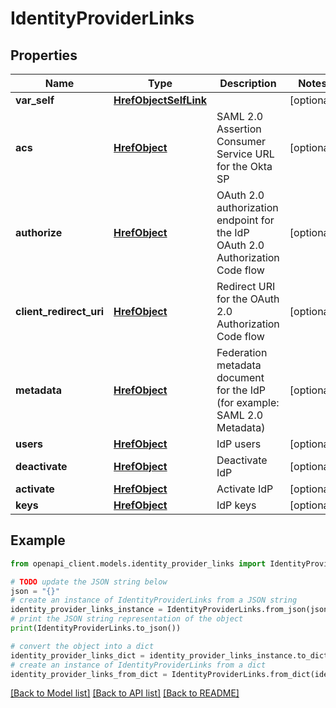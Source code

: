 # IdentityProviderLinks


## Properties

Name | Type | Description | Notes
------------ | ------------- | ------------- | -------------
**var_self** | [**HrefObjectSelfLink**](HrefObjectSelfLink.md) |  | [optional] 
**acs** | [**HrefObject**](HrefObject.md) | SAML 2.0 Assertion Consumer Service URL for the Okta SP | [optional] 
**authorize** | [**HrefObject**](HrefObject.md) | OAuth 2.0 authorization endpoint for the IdP OAuth 2.0 Authorization Code flow | [optional] 
**client_redirect_uri** | [**HrefObject**](HrefObject.md) | Redirect URI for the OAuth 2.0 Authorization Code flow | [optional] 
**metadata** | [**HrefObject**](HrefObject.md) | Federation metadata document for the IdP (for example: SAML 2.0 Metadata) | [optional] 
**users** | [**HrefObject**](HrefObject.md) | IdP users | [optional] 
**deactivate** | [**HrefObject**](HrefObject.md) | Deactivate IdP | [optional] 
**activate** | [**HrefObject**](HrefObject.md) | Activate IdP | [optional] 
**keys** | [**HrefObject**](HrefObject.md) | IdP keys | [optional] 

## Example

```python
from openapi_client.models.identity_provider_links import IdentityProviderLinks

# TODO update the JSON string below
json = "{}"
# create an instance of IdentityProviderLinks from a JSON string
identity_provider_links_instance = IdentityProviderLinks.from_json(json)
# print the JSON string representation of the object
print(IdentityProviderLinks.to_json())

# convert the object into a dict
identity_provider_links_dict = identity_provider_links_instance.to_dict()
# create an instance of IdentityProviderLinks from a dict
identity_provider_links_from_dict = IdentityProviderLinks.from_dict(identity_provider_links_dict)
```
[[Back to Model list]](../README.md#documentation-for-models) [[Back to API list]](../README.md#documentation-for-api-endpoints) [[Back to README]](../README.md)


